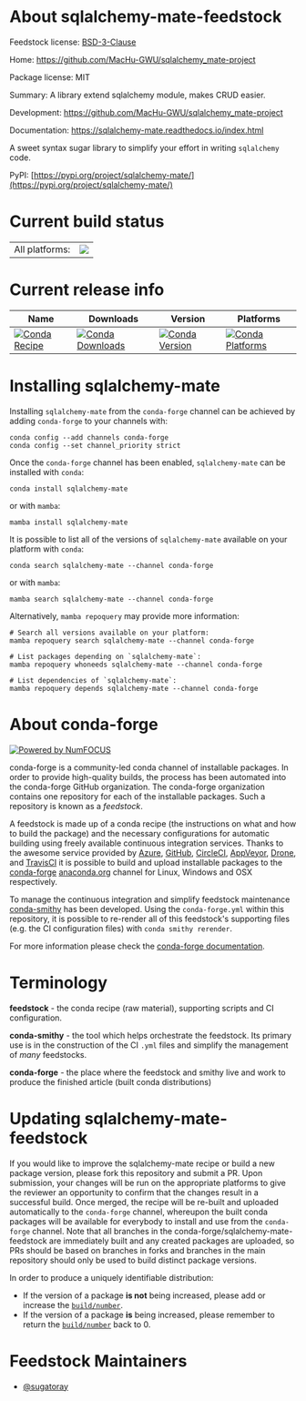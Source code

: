 About sqlalchemy-mate-feedstock
===============================

Feedstock license: [BSD-3-Clause](https://github.com/conda-forge/sqlalchemy-mate-feedstock/blob/main/LICENSE.txt)

Home: https://github.com/MacHu-GWU/sqlalchemy_mate-project

Package license: MIT

Summary: A library extend sqlalchemy module, makes CRUD easier.

Development: https://github.com/MacHu-GWU/sqlalchemy_mate-project

Documentation: https://sqlalchemy-mate.readthedocs.io/index.html

A sweet syntax sugar library to simplify your effort in writing `sqlalchemy` code.

PyPI: [https://pypi.org/project/sqlalchemy-mate/](https://pypi.org/project/sqlalchemy-mate/)


Current build status
====================


<table><tr><td>All platforms:</td>
    <td>
      <a href="https://dev.azure.com/conda-forge/feedstock-builds/_build/latest?definitionId=15779&branchName=main">
        <img src="https://dev.azure.com/conda-forge/feedstock-builds/_apis/build/status/sqlalchemy-mate-feedstock?branchName=main">
      </a>
    </td>
  </tr>
</table>

Current release info
====================

| Name | Downloads | Version | Platforms |
| --- | --- | --- | --- |
| [![Conda Recipe](https://img.shields.io/badge/recipe-sqlalchemy--mate-green.svg)](https://anaconda.org/conda-forge/sqlalchemy-mate) | [![Conda Downloads](https://img.shields.io/conda/dn/conda-forge/sqlalchemy-mate.svg)](https://anaconda.org/conda-forge/sqlalchemy-mate) | [![Conda Version](https://img.shields.io/conda/vn/conda-forge/sqlalchemy-mate.svg)](https://anaconda.org/conda-forge/sqlalchemy-mate) | [![Conda Platforms](https://img.shields.io/conda/pn/conda-forge/sqlalchemy-mate.svg)](https://anaconda.org/conda-forge/sqlalchemy-mate) |

Installing sqlalchemy-mate
==========================

Installing `sqlalchemy-mate` from the `conda-forge` channel can be achieved by adding `conda-forge` to your channels with:

```
conda config --add channels conda-forge
conda config --set channel_priority strict
```

Once the `conda-forge` channel has been enabled, `sqlalchemy-mate` can be installed with `conda`:

```
conda install sqlalchemy-mate
```

or with `mamba`:

```
mamba install sqlalchemy-mate
```

It is possible to list all of the versions of `sqlalchemy-mate` available on your platform with `conda`:

```
conda search sqlalchemy-mate --channel conda-forge
```

or with `mamba`:

```
mamba search sqlalchemy-mate --channel conda-forge
```

Alternatively, `mamba repoquery` may provide more information:

```
# Search all versions available on your platform:
mamba repoquery search sqlalchemy-mate --channel conda-forge

# List packages depending on `sqlalchemy-mate`:
mamba repoquery whoneeds sqlalchemy-mate --channel conda-forge

# List dependencies of `sqlalchemy-mate`:
mamba repoquery depends sqlalchemy-mate --channel conda-forge
```


About conda-forge
=================

[![Powered by
NumFOCUS](https://img.shields.io/badge/powered%20by-NumFOCUS-orange.svg?style=flat&colorA=E1523D&colorB=007D8A)](https://numfocus.org)

conda-forge is a community-led conda channel of installable packages.
In order to provide high-quality builds, the process has been automated into the
conda-forge GitHub organization. The conda-forge organization contains one repository
for each of the installable packages. Such a repository is known as a *feedstock*.

A feedstock is made up of a conda recipe (the instructions on what and how to build
the package) and the necessary configurations for automatic building using freely
available continuous integration services. Thanks to the awesome service provided by
[Azure](https://azure.microsoft.com/en-us/services/devops/), [GitHub](https://github.com/),
[CircleCI](https://circleci.com/), [AppVeyor](https://www.appveyor.com/),
[Drone](https://cloud.drone.io/welcome), and [TravisCI](https://travis-ci.com/)
it is possible to build and upload installable packages to the
[conda-forge](https://anaconda.org/conda-forge) [anaconda.org](https://anaconda.org/)
channel for Linux, Windows and OSX respectively.

To manage the continuous integration and simplify feedstock maintenance
[conda-smithy](https://github.com/conda-forge/conda-smithy) has been developed.
Using the ``conda-forge.yml`` within this repository, it is possible to re-render all of
this feedstock's supporting files (e.g. the CI configuration files) with ``conda smithy rerender``.

For more information please check the [conda-forge documentation](https://conda-forge.org/docs/).

Terminology
===========

**feedstock** - the conda recipe (raw material), supporting scripts and CI configuration.

**conda-smithy** - the tool which helps orchestrate the feedstock.
                   Its primary use is in the construction of the CI ``.yml`` files
                   and simplify the management of *many* feedstocks.

**conda-forge** - the place where the feedstock and smithy live and work to
                  produce the finished article (built conda distributions)


Updating sqlalchemy-mate-feedstock
==================================

If you would like to improve the sqlalchemy-mate recipe or build a new
package version, please fork this repository and submit a PR. Upon submission,
your changes will be run on the appropriate platforms to give the reviewer an
opportunity to confirm that the changes result in a successful build. Once
merged, the recipe will be re-built and uploaded automatically to the
`conda-forge` channel, whereupon the built conda packages will be available for
everybody to install and use from the `conda-forge` channel.
Note that all branches in the conda-forge/sqlalchemy-mate-feedstock are
immediately built and any created packages are uploaded, so PRs should be based
on branches in forks and branches in the main repository should only be used to
build distinct package versions.

In order to produce a uniquely identifiable distribution:
 * If the version of a package **is not** being increased, please add or increase
   the [``build/number``](https://docs.conda.io/projects/conda-build/en/latest/resources/define-metadata.html#build-number-and-string).
 * If the version of a package **is** being increased, please remember to return
   the [``build/number``](https://docs.conda.io/projects/conda-build/en/latest/resources/define-metadata.html#build-number-and-string)
   back to 0.

Feedstock Maintainers
=====================

* [@sugatoray](https://github.com/sugatoray/)

